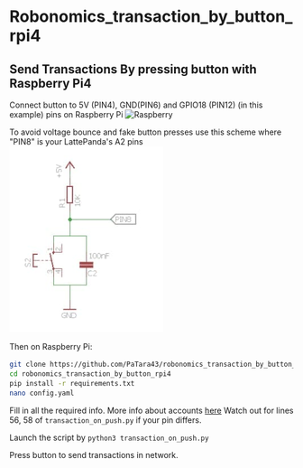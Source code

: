 # Robonomics_transaction_by_button_rpi4
## Send Transactions By pressing button with Raspberry Pi4

Connect button to 5V (PIN4), GND(PIN6) and GPIO18 (PIN12) (in this example) pins on Raspberry Pi
![Raspberry](https://www.bigmessowires.com/wp-content/uploads/2018/05/Raspberry-GPIO.jpg "Raspberry")

To avoid voltage bounce and fake button presses use this scheme where "PIN8" is your LattePanda's A2 pins
![scheme](https://github.com/PaTara43/media/blob/master/button_panda?raw=true "scheme")

Then on Raspberry Pi:
```bash
git clone https://github.com/PaTara43/robonomics_transaction_by_button_rpi4
cd robonomics_transaction_by_button_rpi4
pip install -r requirements.txt
nano config.yaml
```

Fill in all the required info. More info about accounts [here](https://wiki.robonomics.network/docs/create-account-in-dapp/)
Watch out for lines 56, 58 of `transaction_on_push.py` if your pin differs.

Launch the script by `python3 transaction_on_push.py`

Press button to send transactions in network.
